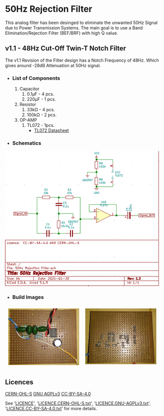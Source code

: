 # **50Hz Rejection Filter**
This analog filter has been desinged to eliminate the unwanted 50Hz Signal due to Power Transmission Systems.
The main goal is to use a Band Elimination/Rejection Filter (BEF/BRF) with high Q value.

## v1.1 - 48Hz Cut-Off Twin-T Notch Filter
The v1.1 Revision of the Filter design has a Notch Frequency of 48Hz. Which gives around -28dB Attenuation at 50Hz signal.
- ### List of Components
    1. Capacitor
        1. 0.1μF \- 4 pcs.
        2. 220μF \- 1 pcs.
    2. Resistor
        1. 33kΩ \- 4 pcs.
        2. 100kΩ \- 2 pcs.
    3. OP-AMP
        1. TL072 \- 1pcs.
            - [TL072 Datasheet](https://www.ti.com/lit/ds/slos080p/slos080p.pdf)
- ### Schematics
<img src="https://raw.githubusercontent.com/DhimanSarkar/ELF-Signal-Receiver/master/50Hz Rejection Filter/v1.1 build/v1.1 Schematics.png">

- ### Build Images
<div style="display: flex; flex-direction:row">
    <div style="width:100%; padding:10px"><img src="https://raw.githubusercontent.com/DhimanSarkar/ELF-Signal-Receiver/master/50Hz Rejection Filter/v1.1 build/F.jpg"></div>
    <div style="width:100%; padding:10px"><img src="https://raw.githubusercontent.com/DhimanSarkar/ELF-Signal-Receiver/master/50Hz Rejection Filter/v1.1 build/B.jpg"></div>
</div>

## Licences
[CERN-OHL-S](https://ohwr.org/cern_ohl_s_v2.txt)
[GNU AGPLv3](https://www.gnu.org/licenses/gpl-3.0.txt)
[CC-BY-SA-4.0](https://creativecommons.org/licenses/by-sa/4.0/legalcode)


See '[LICENCE](/LICENCE)', '[LICENCE.CERN-OHL-S.txt](/LICENCE.CERN-OHL-S.txt)', '[LICENCE.GNU-AGPLv3.txt](/LICENCE.GNU-AGPLv3.txt)', '[LICENCE.CC-BY-SA-4.0.txt](/LICENCE.CC-BY-SA-4.0.txt)' for more details.
